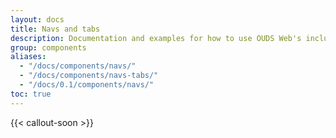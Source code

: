 ```yaml
---
layout: docs
title: Navs and tabs
description: Documentation and examples for how to use OUDS Web's included navigation components.
group: components
aliases:
  - "/docs/components/navs/"
  - "/docs/components/navs-tabs/"
  - "/docs/0.1/components/navs/"
toc: true
---
```


{{< callout-soon >}}
